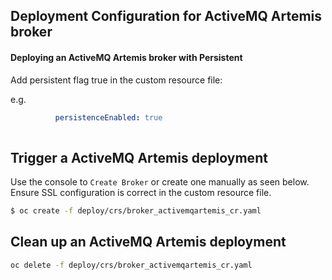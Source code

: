
## Deployment Configuration for ActiveMQ Artemis broker 
 
#### Deploying an ActiveMQ Artemis broker with Persistent

 Add persistent flag true in the custom resource file:
 
e.g.

```yaml
          persistenceEnabled: true
    
 ```

## Trigger a ActiveMQ Artemis deployment

Use the console to `Create Broker` or create one manually as seen below. Ensure SSL configuration is correct in the
custom resource file.

```bash
$ oc create -f deploy/crs/broker_activemqartemis_cr.yaml
```

## Clean up an ActiveMQ Artemis deployment

```bash
oc delete -f deploy/crs/broker_activemqartemis_cr.yaml
```

